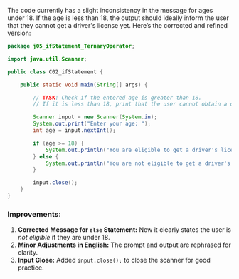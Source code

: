 The code currently has a slight inconsistency in the message for ages under 18. If the age is less than 18, the output should ideally inform the user that they cannot get a driver's license yet. Here’s the corrected and refined version:

```java
package j05_ifStatement_TernaryOperator;

import java.util.Scanner;

public class C02_ifStatement {

    public static void main(String[] args) {

        // TASK: Check if the entered age is greater than 18.
        // If it is less than 18, print that the user cannot obtain a driver's license.

        Scanner input = new Scanner(System.in);
        System.out.print("Enter your age: ");
        int age = input.nextInt();

        if (age >= 18) {
            System.out.println("You are eligible to get a driver's license.");
        } else {
            System.out.println("You are not eligible to get a driver's license.");
        }

        input.close();
    }
}
```

### Improvements:

1. **Corrected Message for `else` Statement:** Now it clearly states the user is _not eligible_ if they are under 18.
2. **Minor Adjustments in English:** The prompt and output are rephrased for clarity.
3. **Input Close:** Added `input.close();` to close the scanner for good practice.
